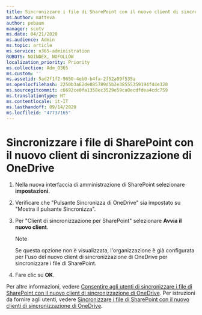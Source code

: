 ```yaml
---
title: Sincronizzare i file di SharePoint con il nuovo client di sincronizzazione di OneDrive
ms.author: matteva
author: pebaum
manager: scotv
ms.date: 04/21/2020
ms.audience: Admin
ms.topic: article
ms.service: o365-administration
ROBOTS: NOINDEX, NOFOLLOW
localization_priority: Priority
ms.collection: Adm_O365
ms.custom: ''
ms.assetid: 5ad2f1f2-9650-4eb0-b4fa-2f52a09f535a
ms.openlocfilehash: 2250b3a62de885789d5b2e38555359194f44e320
ms.sourcegitcommit: c6692ce0fa1358ec3529e59ca0ecdfdea4cdc759
ms.translationtype: HT
ms.contentlocale: it-IT
ms.lasthandoff: 09/14/2020
ms.locfileid: "47737165"
---
```

# <a name="sync-sharepoint-files-with-the-new-onedrive-sync-client"></a>Sincronizzare i file di SharePoint con il nuovo client di sincronizzazione di OneDrive

1. Nella nuova interfaccia di amministrazione di SharePoint selezionare **impostazioni**.
    
2. Verificare che "Pulsante Sincronizza di OneDrive" sia impostato su "Mostra il pulsante Sincronizza".
    
3. Per "Client di sincronizzazione per SharePoint" selezionare **Avvia il nuovo client**.
    
    > [!NOTE]
    > Se questa opzione non è visualizzata, l'organizzazione è già configurata per l'uso del nuovo client di sincronizzazione di OneDrive per sincronizzare i file di SharePoint. 
  
4. Fare clic su **OK**.
    
Per altre informazioni, vedere [Consentire agli utenti di sincronizzare i file di SharePoint con il nuovo client di sincronizzazione di OneDrive](https://go.microsoft.com/fwlink/?linkid=866433). Per istruzioni da fornire agli utenti, vedere [Sincronizzare i file di SharePoint con il nuovo clienti di sincronizzazione di OneDrive](https://go.microsoft.com/fwlink/?linkid=866427).
  

